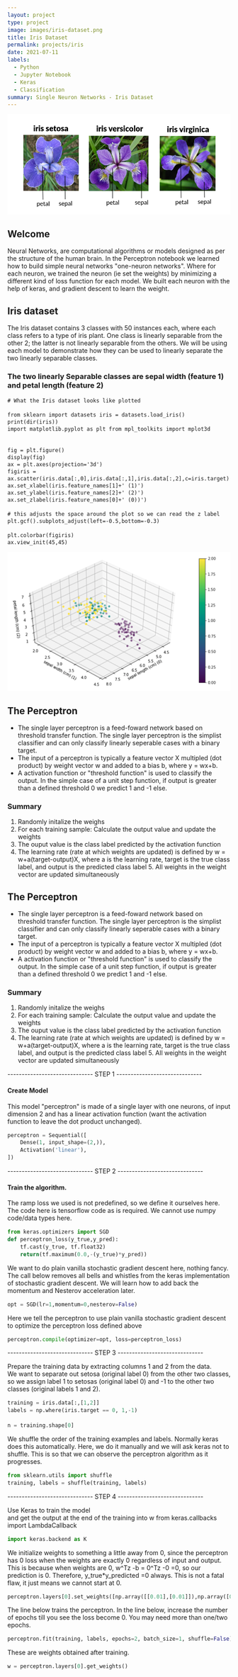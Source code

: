 ```yaml
---
layout: project
type: project
image: images/iris-dataset.png
title: Iris Dataset
permalink: projects/iris
date: 2021-07-11
labels:
  - Python
  - Jupyter Notebook
  - Keras
  - Classification
summary: Single Neuron Networks - Iris Dataset
---
```



<img class="ui large centered image" src="../images/iris-dataset.png">

## Welcome
Neural Networks, are computational algorithms or models designed as per the structure of the human brain. In the Perceptron notebook we learned how to build simple neural networks "one-neuron networks". Where for each neuron, we trained the neuron (ie set the weights) by minimizing a different kind of loss function for each model. We built each neuron with the help of keras, and gradient descent to learn the weight.


## Iris dataset

The Iris dataset contains 3 classes with 50 instances each, where each class refers to a type of iris plant. One class is linearly separable from the other 2; the latter is not linearly separable from the others. We will be using each model to demonstrate how they can be used to linearly separate the two linearly separable classes.

### The two linearly Separable classes are sepal width (feature 1) and petal length (feature 2)

```
# What the Iris dataset looks like plotted 
    
from sklearn import datasets iris = datasets.load_iris() print(dir(iris))
import matplotlib.pyplot as plt from mpl_toolkits import mplot3d
    

fig = plt.figure()  
display(fig)  
ax = plt.axes(projection='3d')  
figiris = ax.scatter(iris.data[:,0],iris.data[:,1],iris.data[:,2],c=iris.target) 
ax.set_xlabel(iris.feature_names[1]+' (1)') 
ax.set_ylabel(iris.feature_names[2]+' (2)') 
ax.set_zlabel(iris.feature_names[0]+' (0))')
	
# this adjusts the space around the plot so we can read the z label 
plt.gcf().subplots_adjust(left=-0.5,bottom=-0.3)

plt.colorbar(figiris) 
ax.view_init(45,45)
```
    
<img class="ui small right floated rounded image" src="../images/Iris1.png">


## The Perceptron

 - The single layer perceptron is a feed-foward network based on threshold transfer function. The single layer perceptron is the simplist classifier and can only classify linearly seperable cases with a binary target. 
 - The input of a perceptron is typically a feature vector X multipled (dot product) by weight vector w and added to a bias b, where y = wx+b.  
 - A activation function or "threshold function" is used to classify the output. In the simple case of a unit step function, if output is greater than a defined threshold 0 we predict 1 and -1 else.

### Summary

 1. Randomly initalize the weighs  
 2. For each training sample: Calculate the output value and update the weights  
 3. The ouput value is the class label predicted by the activation function  
 4. The learning rate (rate at which weights are updated) is defined by w = w+a(target-output)X, where a is the learning rate, target is the true class label, and output is the predicted class label 5. All weights in the weight vector are updated simultaneously



## The Perceptron

 - The single layer perceptron is a feed-foward network based on threshold transfer function. The single layer perceptron is the simplist classifier and can only classify linearly seperable cases with a binary target. 
 - The input of a perceptron is typically a feature vector X multipled (dot product) by weight vector w and added to a bias b, where y = wx+b.  
 - A activation function or "threshold function" is used to classify the output. In the simple case of a unit step function, if output is greater than a defined threshold 0 we predict 1 and -1 else.

### Summary

 1. Randomly initalize the weighs  
 2. For each training sample: Calculate the output value and update the weights  
 3. The ouput value is the class label predicted by the activation function  
 4. The learning rate (rate at which weights are updated) is defined by w = w+a(target-output)X, where a is the learning rate, target is the true class label, and output is the predicted class label 5. All weights in the weight vector are updated simultaneously



------------------------------ STEP 1 ------------------------------

#### Create Model  
This model "perceptron" is made of a single layer with one neurons, of input dimension 2 and has a linear activation function (want the activation function to leave the dot product unchanged).
```python
perceptron = Sequential([ 
	Dense(1, input_shape=(2,)), 
	Activation('linear'),
])
```
------------------------------ STEP 2 ------------------------------

#### Train the algorithm.  
The ramp loss we used is not predefined, so we define it ourselves here. The code here is tensorflow code as is required. We cannot use numpy code/data types here.
```python
from keras.optimizers import SGD 
def perceptron_loss(y_true,y_pred):
	tf.cast(y_true, tf.float32) 
	return(tf.maximum(0.0,-(y_true)*y_pred))
```
We want to do plain vanilla stochastic gradient descent here, nothing fancy. The call below removes all bells and whistles from the keras implementation of stochastic gradient descent. We will learn how to add back the momentum and Nesterov acceleration later.
```python
opt = SGD(lr=1,momentum=0,nesterov=False) 
``` 
Here we tell the perceptron to use plain vanilla stochastic gradient descent to optimize the perceptron loss defined above
```python
perceptron.compile(optimizer=opt, loss=perceptron_loss)
```
 ------------------------------ STEP 3 ------------------------------

Prepare the training data by extracting columns 1 and 2 from the data.  
We want to separate out setosa (original label 0) from the other two classes, so we assign label 1 to setosas (original label 0) and -1 to the other two classes (original labels 1 and 2).
```python
training = iris.data[:,[1,2]]  
labels = np.where(iris.target == 0, 1,-1)

n = training.shape[0]  
```
We shuffle the order of the training examples and labels. Normally keras does this automatically. Here, we do it manually and we will ask keras not to shuffle. This is so that we can observe the perceptron algorithm as it progresses.
```python
from sklearn.utils import shuffle  
training, labels = shuffle(training, labels)
```
------------------------------ STEP 4 ------------------------------

Use Keras to train the model  
and get the output at the end of the training into w from keras.callbacks import LambdaCallback
```python
import keras.backend as K  
```
We initialize weights to something a little away from 0, since the perceptron has 0 loss when the weights are exactly 0 regardless of input and output. This is because when weights are 0, w^Tz -b = 0^Tz -0 =0, so our prediction is 0. Therefore, y_true*y_predicted =0 always. This is not a fatal flaw, it just means we cannot start at 0.
```python
perceptron.layers[0].set_weights([np.array([[0.01],[0.01]]),np.array([0.0])])  
```
The line below trains the perceptron. In the line below, increase the number of epochs till you see the loss become 0. You may need more than one/two epochs.

```python
perceptron.fit(training, labels, epochs=2, batch_size=1, shuffle=False) 
```
These are weights obtained after training.
```python
w = perceptron.layers[0].get_weights()
```
